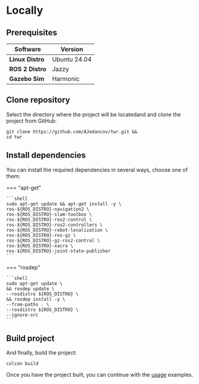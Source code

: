 
# Locally

## Prerequisites

| **Software**     | **Version**  |
|------------------|--------------|
| **Linux Distro** | Ubuntu 24.04 |
| **ROS 2 Distro** | Jazzy        |
| **Gazebo Sim**   | Harmonic     |


## Clone repository
Select the directory where the project will be locatedand and clone the project from GitHub:
```shell
git clone https://github.com/AJedancov/twr.git && 
cd twr
```


## Install dependencies

You can install the required dependencies in several ways, choose one of them:

=== "apt-get"

    ```shell
    sudo apt-get update && apt-get install -y \
    ros-${ROS_DISTRO}-navigation2 \
    ros-${ROS_DISTRO}-slam-toolbox \
    ros-${ROS_DISTRO}-ros2-control \
    ros-${ROS_DISTRO}-ros2-controllers \
    ros-${ROS_DISTRO}-robot-localization \
    ros-${ROS_DISTRO}-ros-gz \
    ros-${ROS_DISTRO}-gz-ros2-control \
    ros-${ROS_DISTRO}-xacro \
    ros-${ROS_DISTRO}-joint-state-publisher
    ```

=== "rosdep"

    ```shell
    sudo apt-get update \
    && rosdep update \
    --rosdistro ${ROS_DISTRO} \
    && rosdep install -y \
    --from-paths . \
    --rosdistro ${ROS_DISTRO} \
    --ignore-src
    ```



<!-- Install Gazebo for a specific ROS2 version. More detailed information can be found [here](https://gazebosim.org/docs/latest/ros_installation/).   -->

## Build project

And finally, build the project:
```shell
colcon build
```
Once you have the project built, you can continue with the [usage](../usage.md) examples.
